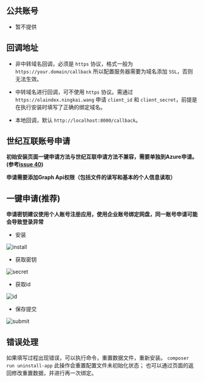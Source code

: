 ## 公共账号

- 暂不提供

## 回调地址

- 非中转域名回调，必须是 `https` 协议，格式一般为 `https://your.domain/callback` 所以配置服务器需要为域名添加 `SSL`，否则无法生效。

- 中转域名进行回调，可不使用 `https` 协议。需通过 `https://olaindex.ningkai.wang` 申请 `client_id` 和 `client_secret`，前提是在执行安装时填写了正确的绑定域名。

- 本地回调，默认 `http://localhost:8000/callback`。

## 世纪互联账号申请

**初始安装页面一键申请方法与世纪互联申请方法不兼容，需要单独到Azure申请。(参考[issue 40](https://github.com/WangNingkai/OLAINDEX/issues/40))**

**申请需要添加Graph Api权限（包括文件的读写和基本的个人信息读取）**


## 一键申请(推荐)

**申请密钥建议使用个人账号注册应用，使用企业账号绑定网盘，同一账号申请可能会导致登录异常**


-  安装

![install](https://i.loli.net/2018/10/27/5bd46f7f160a6.png)

-  获取密钥

![secret](https://i.loli.net/2018/10/27/5bd47070cd1b0.png)

-  获取id


![id](https://i.loli.net/2018/10/27/5bd470721f1a3.png)


-  保存提交

![submit](https://i.loli.net/2018/10/27/5bd470719602a.png)


## 错误处理

如果填写过程出现错误，可以执行命令，重置数据文件，重新安装。 `composer run uninstall-app` 此操作会重置配置文件未初始化状态；
也可以通过页面的返回修改重置数据，并进行再一次绑定。

